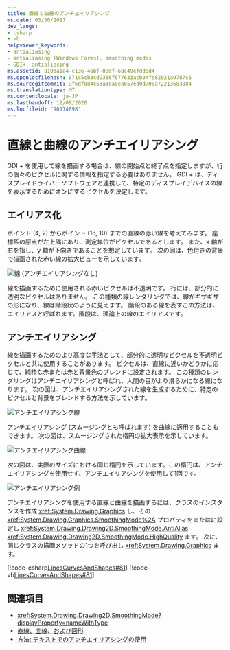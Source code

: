 ```yaml
---
title: 直線と曲線のアンチエイリアシング
ms.date: 03/30/2017
dev_langs:
- csharp
- vb
helpviewer_keywords:
- antialiasing
- antialiasing [Windows Forms], smoothing modes
- GDI+, antialiasing
ms.assetid: 810da1a4-c136-4abf-88df-68e49efdd8d4
ms.openlocfilehash: 871c5cb3cd9356f677633acb04fe82021a9787c5
ms.sourcegitcommit: 9f6df084c53a3da0ea657ed0d708a72213683084
ms.translationtype: MT
ms.contentlocale: ja-JP
ms.lasthandoff: 12/09/2020
ms.locfileid: "96974898"
---
```

# <a name="antialiasing-with-lines-and-curves"></a>直線と曲線のアンチエイリアシング
GDI + を使用して線を描画する場合は、線の開始点と終了点を指定しますが、行の個々のピクセルに関する情報を指定する必要はありません。 GDI + は、ディスプレイドライバーソフトウェアと連携して、特定のディスプレイデバイスの線を表示するためにオンにするピクセルを決定します。  
  
## <a name="aliasing"></a>エイリアス化  
 ポイント (4, 2) からポイント (16, 10) までの直線の赤い線を考えてみます。 座標系の原点が左上隅にあり、測定単位がピクセルであるとします。 また、x 軸が右を指し、y 軸が下向きであることを想定しています。 次の図は、色付きの背景で描画された赤い線の拡大ビューを示しています。  
  
 ![線 (アンチエイリアシングなし)](./media/aboutgdip02-art33.gif "AboutGdip02_Art33")  
  
 線を描画するために使用される赤いピクセルは不透明です。 行には、部分的に透明なピクセルはありません。 この種類の線レンダリングでは、線がギザギザの形になり、線は階段状のように見えます。 階段のある線を表すこの方法は、エイリアスと呼ばれます。階段は、理論上の線のエイリアスです。  
  
## <a name="antialiasing"></a>アンチエイリアシング  
 線を描画するためのより高度な手法として、部分的に透明なピクセルを不透明ピクセルと共に使用することがあります。 ピクセルは、直線に近いかどうかに応じて、純粋な赤または赤と背景色のブレンドに設定されます。 この種類のレンダリングはアンチエイリアシングと呼ばれ、人間の目がより滑らかになる線になります。 次の図は、アンチエイリアシングされた線を生成するために、特定のピクセルと背景をブレンドする方法を示しています。  
  
 ![アンチエイリアシング線](./media/aboutgdip02-art34.gif "AboutGdip02_Art34")  
  
 アンチエイリアシング (スムージングとも呼ばれます) を曲線に適用することもできます。 次の図は、スムージングされた楕円の拡大表示を示しています。  
  
 ![アンチエイリアシング曲線](./media/aboutgdip02-art35.gif "AboutGdip02_Art35")  
  
 次の図は、実際のサイズにおける同じ楕円を示しています。この楕円は、アンチエイリアシングを使用せず、アンチエイリアシングを使用して1回です。  
  
 ![アンチエイリアシング例](./media/aboutgdip02-art36.gif "AboutGdip02_Art36")  
  
 アンチエイリアシングを使用する直線と曲線を描画するには、クラスのインスタンスを作成 <xref:System.Drawing.Graphics> し、その <xref:System.Drawing.Graphics.SmoothingMode%2A> プロパティをまたはに設定し <xref:System.Drawing.Drawing2D.SmoothingMode.AntiAlias> <xref:System.Drawing.Drawing2D.SmoothingMode.HighQuality> ます。 次に、同じクラスの描画メソッドの1つを呼び出し <xref:System.Drawing.Graphics> ます。  
  
 [!code-csharp[LinesCurvesAndShapes#81](~/samples/snippets/csharp/VS_Snippets_Winforms/LinesCurvesAndShapes/CS/Class1.cs#81)]
 [!code-vb[LinesCurvesAndShapes#81](~/samples/snippets/visualbasic/VS_Snippets_Winforms/LinesCurvesAndShapes/VB/Class1.vb#81)]  
  
## <a name="see-also"></a>関連項目

- <xref:System.Drawing.Drawing2D.SmoothingMode?displayProperty=nameWithType>
- [直線、曲線、および図形](lines-curves-and-shapes.md)
- [方法: テキストでのアンチエイリアシングの使用](how-to-use-antialiasing-with-text.md)
